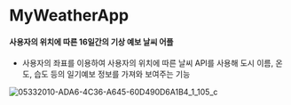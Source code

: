 # MyWeatherApp

#### 사용자의 위치에 따른 16일간의 기상 예보 날씨 어플

- 사용자의 좌표를 이용하여 사용자의 위치에 따른 날씨 API를 사용해 도시 이름, 온도, 습도 등의 일기예보 정보를 가져와 보여주는 기능

![05332010-ADA6-4C36-A645-60D490D6A1B4_1_105_c](https://github.com/1GYOU1/MyWeatherApp/assets/90018379/16e49911-0f06-4a5f-8ad5-5733d0e53832)